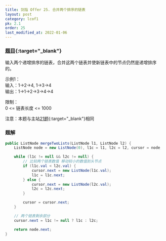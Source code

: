 ```yaml
---
title: 剑指 Offer 25. 合并两个排序的链表
layout: post
category: lcof1
pk: 2.1
order: 25
last_modified_at: 2022-01-06
---
```


### [题目](https://leetcode-cn.com/problems/he-bing-liang-ge-pai-xu-de-lian-biao-lcof/){:target="_blank"}

输入两个递增排序的链表，合并这两个链表并使新链表中的节点仍然是递增排序的。

示例1：  
输入：1->2->4, 1->3->4  
输出：1->1->2->3->4->4

限制：  
0 <= 链表长度 <= 1000

注意：本题与主站[21题](https://leetcode-cn.com/problems/merge-two-sorted-lists/){:target="_blank"}相同

### 题解

```java
public ListNode mergeTwoLists(ListNode l1, ListNode l2) {
    ListNode node = new ListNode(0), l1c = l1, l2c = l2, cursor = node;

    while (l1c != null && l2c != null) {
        // 比较两个链表数值 移动较小的数值到头节点
        if (l1c.val < l2c.val) {
            cursor.next = new ListNode(l1c.val);
            l1c = l1c.next;
        } else {
            cursor.next = new ListNode(l2c.val);
            l2c = l2c.next;
        }

        cursor = cursor.next;
    }

    // 两个链表剩余部分
    cursor.next = l1c != null ? l1c : l2c;

    return node.next;
}
```